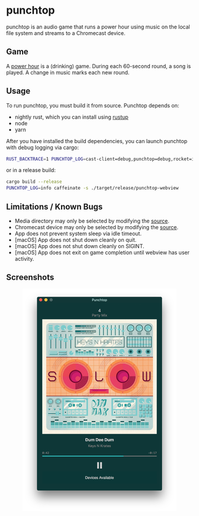 # punchtop

punchtop is an audio game that runs a power hour using music on the local file
system and streams to a Chromecast device.

## Game

A [power hour](https://en.wikipedia.org/wiki/Power_hour) is a (drinking) game.
During each 60-second round, a song is played. A change in music marks each new
round.

## Usage

To run punchtop, you must build it from source. Punchtop depends on:

- nightly rust, which you can install using [rustup](https://rustup.rs/)
- node
- yarn

After you have installed the build dependencies, you can launch punchtop with
debug logging via cargo:

```sh
RUST_BACKTRACE=1 PUNCHTOP_LOG=cast-client=debug,punchtop=debug,rocket=info cargo run
```

or in a release build:

```sh
cargo build --release
PUNCHTOP_LOG=info caffeinate -s ./target/release/punchtop-webview
```

## Limitations / Known Bugs

- Media directory may only be selected by modifying the
  [source](punchtop-webview/src/main.rs#L42-L48).
- Chromecast device may only be selected by modifying the
  [source](punchtop-webview/src/main.rs#L25).
- App does not prevent system sleep via idle timeout.
- [macOS] App does not shut down cleanly on quit.
- [macOS] App does not shut down cleanly on SIGINT.
- [macOS] App does not exit on game completion until webview has user activity.

## Screenshots

<p align="center">
  <img alt="Punchtop player and playback controls" height=600" src="doc/player.png" />
</p>
